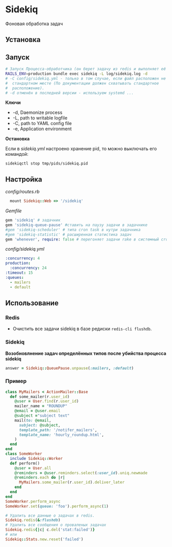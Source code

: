 # Sidekiq

Фоновая обработка задач

## Установка

## Запуск

```bash
# Запуск Процесса-обработчика (он берет задачу из redis и выполняет её в установленное время).
RAILS_ENV=production bundle exec sidekiq -L log/sidekiq.log -d
# -C config/sidekiq.yml - только в том случае, если файл расположен не в
#  стандартном месте (По документации должен схватывать стандартное
#  расположение).
# -d отменён в последней версии - используем systemd ...
```

__Ключи__

* -d, Daemonize process
* -L, path to writable logfile
* -C, path to YAML config file
* -e, Application environment

__Остановка__

Если в _sidekiq.yml_ настроено хранение pid, то можно выключать его командой:

```
sidekiqctl stop tmp/pids/sidekiq.pid
```

## Настройка

_config/routes.rb_

```ruby
  mount Sidekiq::Web => '/sidekiq'
```

_Gemfile_

```ruby
gem 'sidekiq' # задачник
gem 'sidekiq-queue-pause' #ставить на паузу задачи в задачнике
#gem 'sidekiq-scheduler' # типа cron task в нутри задачника
#gem 'sidekiq-statistic' # расширенная статистика задач
gem 'whenever', require: false # перегоняет задачи rake в системный cron
```

_config/sidekiq.yml_

```yaml
:concurrency: 4
production:
  :concurrency: 24
:timeout: 15
:queues:
  - mailers
  - default
```


## Использование

### Redis

* Очистить все задачи sidekiq в базе редиски `redis-cli flushdb`.

### Sidekiq

__Возобновлнение задач определённых типов после убийства процесса sidekiq__

```ruby
answer = Sidekiq::QueuePause.unpause(:mailers, :default)
```

### Пример

```rb
class MyMailers < ActionMailer::Base
  def some_mailer(r.user_id)
    @user = User.find(r.user_id)
    mailer_name = "ROUNDUP"
    @email = @user.email
    @subject ="subject text"
    mail(to: @email,
      subject: @subject,
      template_path: '/notifer_mailers',
      template_name: 'hourly_roundup.html',
    )
  end
end
class SomeWorker
  include Sidekiq::Worker
  def perform()
    @user = User.all
    @reminders = @user.reminders.select(:user_id).uniq.newmade
    @reminders.each do |r|
      MyMailers.some_mailer(r.user_id).deliver_later
    end
  end
end
SomeWorker.perform_async
SomeWorker.set(queue: 'foo').perform_async(1)
```

```rb
# Удалить все данные о задачах в redis.
Sidekiq.redis(&:flushdb)
# Удалить все сообщения о проваленых задачах
Sidekiq.redis{|c| c.del('stat:failed')}
# или
Sidekiq::Stats.new.reset('failed')
```

